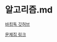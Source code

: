 # 알고리즘.md


[바킹독 깃허브](https://github.com/encrypted-def/basic-algo-lecture)


[문제집 링크](https://github.com/encrypted-def/basic-algo-lecture/blob/master/workbook.md)